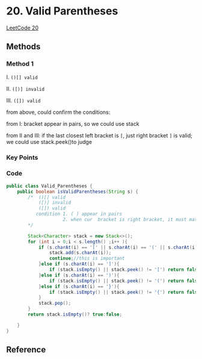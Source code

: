 # 20. Valid Parentheses

[LeetCode 20](https://leetcode.com/problems/valid-parentheses/)


## Methods

### Method 1
I. `()[] valid`

II. `([)] invalid`

III. `([]) valid`

from above, could confirm the conditions:

from I: bracket appear in pairs, so we could use stack 

from II and III: if the last closest left bracket is `[`, just right bracket `]` is valid; we could use stack.peek()to judge  
### Key Points


### Code
```java
public class Valid_Parentheses {
    public boolean isValidParentheses(String s) {
        /*  ()[] valid
            ([)] invalid
            ([]) valid
           condition 1. ( ) appear in pairs
                     2. when cur  bracket is right bracket, it must match cloest left bracket
        */

        Stack<Character> stack = new Stack<>();
        for (int i = 0;i < s.length() ;i++ ){
            if (s.charAt(i) == '[' || s.charAt(i) == '(' || s.charAt(i) == '{'){
                stack.add(s.charAt(i));
                continue;//this is important 
            }else if (s.charAt(i) == ']'){
                if (stack.isEmpty() || stack.peek() != '[') return false;
            }else if (s.charAt(i) == ')'){
                if (stack.isEmpty() || stack.peek() != '(') return false;
            }else if (s.charAt(i) == '}'){
                if (stack.isEmpty() || stack.peek() != '{') return false;
            }
            stack.pop();
        }
        return stack.isEmpty()? true:false;

    }
}

```

## Reference
